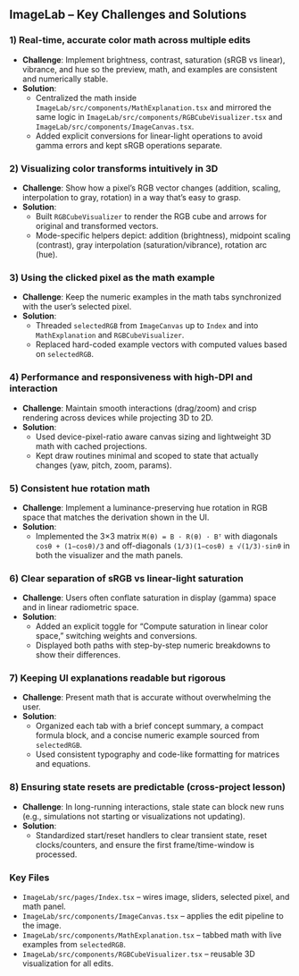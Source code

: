 ## ImageLab – Key Challenges and Solutions

### 1) Real-time, accurate color math across multiple edits
- **Challenge**: Implement brightness, contrast, saturation (sRGB vs linear), vibrance, and hue so the preview, math, and examples are consistent and numerically stable.
- **Solution**:
  - Centralized the math inside `ImageLab/src/components/MathExplanation.tsx` and mirrored the same logic in `ImageLab/src/components/RGBCubeVisualizer.tsx` and `ImageLab/src/components/ImageCanvas.tsx`.
  - Added explicit conversions for linear-light operations to avoid gamma errors and kept sRGB operations separate.

### 2) Visualizing color transforms intuitively in 3D
- **Challenge**: Show how a pixel’s RGB vector changes (addition, scaling, interpolation to gray, rotation) in a way that’s easy to grasp.
- **Solution**:
  - Built `RGBCubeVisualizer` to render the RGB cube and arrows for original and transformed vectors.
  - Mode-specific helpers depict: addition (brightness), midpoint scaling (contrast), gray interpolation (saturation/vibrance), rotation arc (hue).

### 3) Using the clicked pixel as the math example
- **Challenge**: Keep the numeric examples in the math tabs synchronized with the user’s selected pixel.
- **Solution**:
  - Threaded `selectedRGB` from `ImageCanvas` up to `Index` and into `MathExplanation` and `RGBCubeVisualizer`.
  - Replaced hard-coded example vectors with computed values based on `selectedRGB`.

### 4) Performance and responsiveness with high-DPI and interaction
- **Challenge**: Maintain smooth interactions (drag/zoom) and crisp rendering across devices while projecting 3D to 2D.
- **Solution**:
  - Used device-pixel-ratio aware canvas sizing and lightweight 3D math with cached projections.
  - Kept draw routines minimal and scoped to state that actually changes (yaw, pitch, zoom, params).

### 5) Consistent hue rotation math
- **Challenge**: Implement a luminance-preserving hue rotation in RGB space that matches the derivation shown in the UI.
- **Solution**:
  - Implemented the 3×3 matrix `M(θ) = B · R(θ) · Bᵀ` with diagonals `cosθ + (1−cosθ)/3` and off-diagonals `(1/3)(1−cosθ) ± √(1/3)·sinθ` in both the visualizer and the math panels.

### 6) Clear separation of sRGB vs linear-light saturation
- **Challenge**: Users often conflate saturation in display (gamma) space and in linear radiometric space.
- **Solution**:
  - Added an explicit toggle for “Compute saturation in linear color space,” switching weights and conversions.
  - Displayed both paths with step-by-step numeric breakdowns to show their differences.

### 7) Keeping UI explanations readable but rigorous
- **Challenge**: Present math that is accurate without overwhelming the user.
- **Solution**:
  - Organized each tab with a brief concept summary, a compact formula block, and a concise numeric example sourced from `selectedRGB`.
  - Used consistent typography and code-like formatting for matrices and equations.

### 8) Ensuring state resets are predictable (cross-project lesson)
- **Challenge**: In long-running interactions, stale state can block new runs (e.g., simulations not starting or visualizations not updating).
- **Solution**:
  - Standardized start/reset handlers to clear transient state, reset clocks/counters, and ensure the first frame/time-window is processed.

### Key Files
- `ImageLab/src/pages/Index.tsx` – wires image, sliders, selected pixel, and math panel.
- `ImageLab/src/components/ImageCanvas.tsx` – applies the edit pipeline to the image.
- `ImageLab/src/components/MathExplanation.tsx` – tabbed math with live examples from `selectedRGB`.
- `ImageLab/src/components/RGBCubeVisualizer.tsx` – reusable 3D visualization for all edits.



